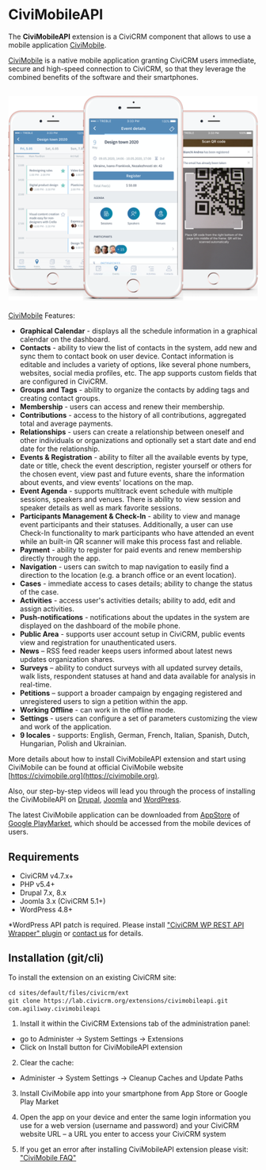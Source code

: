 # CiviMobileAPI

The **CiviMobileAPI** extension is a CiviCRM component that allows to use a mobile application [CiviMobile](https://civimobile.org).

[CiviMobile](https://civimobile.org) is a native mobile application granting CiviCRM users immediate, secure and high-speed connection to CiviCRM, so that they leverage the combined benefits of the software and their smartphones.

## ![Screenshot](./img/civimobileapi.png)

[CiviMobile](https://civimobile.org) Features:

- **Graphical Calendar** - displays all the schedule information in a graphical calendar on the dashboard.
- **Contacts** - ability to view the list of contacts in the system, add new and sync them to contact book on user device. Contact information is editable and includes a variety of options, like several phone numbers, websites, social media profiles, etc. The app supports custom fields that are configured in CiviCRM.
- **Groups and Tags** - ability to organize the contacts by adding tags and creating contact groups.
- **Membership** - users can access and renew their membership.
- **Contributions** - access to the history of all contributions, aggregated total and average payments.
- **Relationships** - users can create a relationship between oneself and other individuals or organizations and optionally set a start date and end date for the relationship.
- **Events &amp; Registration** - ability to filter all the available events by type, date or title, check the event description, register yourself or others for the chosen event, view past and future events, share the information about events, and view events&#39; locations on the map.
- **Event Agenda** - supports multitrack event schedule with multiple sessions, speakers and venues. There is ability to view session and speaker details as well as mark favorite sessions.
- **Participants Management &amp; Check-In** - ability to view and manage event participants and their statuses. Additionally, a user can use Check-In functionality to mark participants who have attended an event while an built-in QR scanner will make this process fast and reliable.
- **Payment** - ability to register for paid events and renew membership directly through the app.
- **Navigation** - users can switch to map navigation to easily find a direction to the location (e.g. a branch office or an event location).
- **Cases** - immediate access to cases details; ability to change the status of the case.
- **Activities** - access user&#39;s activities details; ability to add, edit and assign activities.
- **Push-notifications** - notifications about the updates in the system are displayed on the dashboard of the mobile phone.
- **Public Area** - supports user account setup in CiviCRM, public events view and registration for unauthenticated users.
- **News** – RSS feed reader keeps users informed about latest news updates organization shares.
- **Surveys** – ability to conduct surveys with all updated survey details, walk lists, respondent statuses at hand and data available for analysis in real-time.
- **Petitions** – support a broader campaign by engaging registered and unregistered users to sign a petition within the app.
- **Working Offline** - can work in the offline mode.
- **Settings** - users can configure a set of parameters customizing the view and work of the application.
- **9 locales** - supports: English, German, French, Italian, Spanish, Dutch, Hungarian, Polish and Ukrainian.

More details about how to install CiviMobileAPI extension and start using CiviMobile can be found at official CiviMobile website [https://civimobile.org](https://civimobile.org).

Also, our step-by-step videos will lead you through the process of installing the CiviMobileAPI on [Drupal](https://www.youtube.com/watch?v=jNVMLSfU1ug), [Joomla](https://www.youtube.com/watch?v=mli8HkxVu60) and [WordPress](https://www.youtube.com/watch?v=mDjHEglfVT4&t=4s).

The latest CiviMobile application can be downloaded from [AppStore](https://itunes.apple.com/us/app/civimobile/id1404824793?mt=8) of [Google PlayMarket](https://play.google.com/store/apps/details?id=com.agiliway.civimobile), which should be accessed from the mobile devices of users.


## Requirements

- CiviCRM v4.7.x+
- PHP v5.4+
- Drupal 7.x, 8.x
- Joomla 3.x (CiviCRM 5.1+)
- WordPress 4.8+

*WordPress API patch is required. Please install ["CiviCRM WP REST API Wrapper" plugin](https://github.com/mecachisenros/civicrm-wp-rest) or [contact us](mailto:civicrm@agiliway.com) for details.

## Installation (git/cli)

To install the extension on an existing CiviCRM site:

```
cd sites/default/files/civicrm/ext
git clone https://lab.civicrm.org/extensions/civimobileapi.git com.agiliway.civimobileapi
```

1. Install it within the CiviCRM Extensions tab of the administration panel:

- go to Administer -> System Settings -> Extensions
- Click on Install button for CiviMobileAPI extension

2. Clear the cache:

- Administer -> System Settings -> Cleanup Caches and Update Paths

3. Install CiviMobile app into your smartphone from App Store or Google Play Market

4. Open the app on your device and enter the same login information you use for a web version (username and password) and your CiviCRM website URL – a URL you enter to access your CiviCRM system

5. If you get an error after installing CiviMobileAPI extension please visit: ["CiviMobile FAQ"](https://civimobile.org/faq/)
